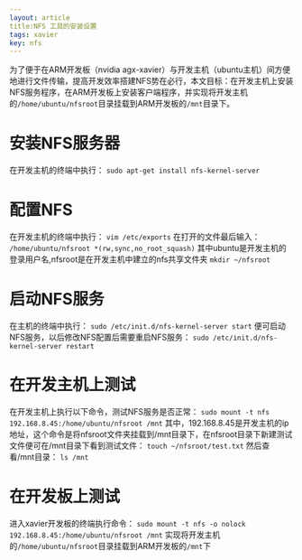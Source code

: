 ```yaml
---
layout: article
title:NFS 工具的安装设置 
tags: xavier
key: nfs
---
```

为了便于在ARM开发板（nvidia agx-xavier）与开发主机（ubuntu主机）间方便地进行文件传输，提高开发效率搭建NFS势在必行，本文目标：在开发主机上安装NFS服务程序，在ARM开发板上安装客户端程序，并实现将开发主机的` /home/ubuntu/nfsroot `目录挂载到ARM开发板的` /mnt `目录下。
# 安装NFS服务器
在开发主机的终端中执行：
` sudo apt-get install nfs-kernel-server `
# 配置NFS
在开发主机的终端中执行：
` vim /etc/exports `
在打开的文件最后输入：
` /home/ubuntu/nfsroot *(rw,sync,no_root_squash) `
其中ubuntu是开发主机的登录用户名,nfsroot是在开发主机中建立的nfs共享文件夹
` mkdir ~/nfsroot `
# 启动NFS服务
在主机的终端中执行：
` sudo /etc/init.d/nfs-kernel-server start `
便可启动NFS服务，以后修改NFS配置后需要重启NFS服务：
` sudo /etc/init.d/nfs-kernel-server restart `
# 在开发主机上测试
在开发主机上执行以下命令，测试NFS服务是否正常：
` sudo mount -t nfs 192.168.8.45:/home/ubuntu/nfsroot /mnt `
其中，192.168.8.45是开发主机的ip地址，这个命令是将nfsroot文件夹挂载到/mnt目录下，在nfsroot目录下新建测试文件便可在/mnt目录下看到测试文件：
` touch ~/nfsroot/test.txt `
然后查看/mnt目录：
` ls /mnt `
# 在开发板上测试
进入xavier开发板的终端执行命令：
` sudo mount -t nfs -o nolock 192.168.8.45:/home/ubuntu/nfsroot /mnt `
实现将开发主机的` /home/ubuntu/nfsroot `目录挂载到ARM开发板的` /mnt `下
